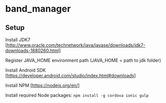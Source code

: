 # band_manager

## Setup

Install JDK7
[http://www.oracle.com/technetwork/java/javase/downloads/jdk7-downloads-1880260.html]

Register JAVA_HOME environment path (JAVA_HOME = path to jdk folder)

Install Android SDK
[https://developer.android.com/studio/index.html#downloads]

Install NPM
[https://nodejs.org/en/]

Install required Node packages:
`npm install -g cordova ionic gulp`
